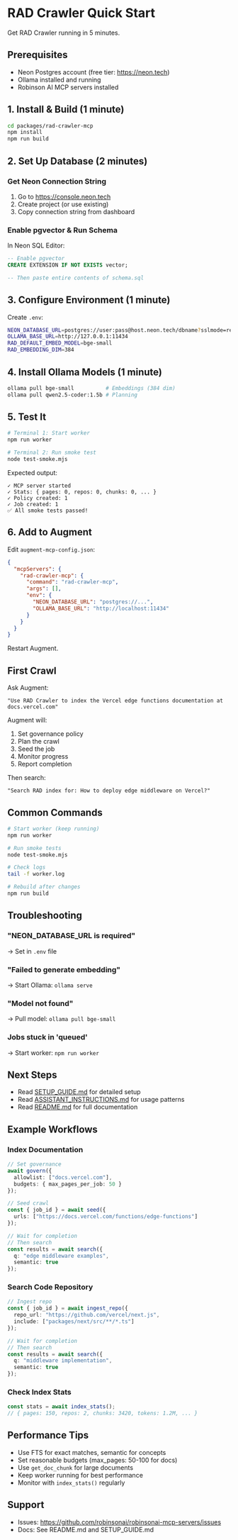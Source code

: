 # RAD Crawler Quick Start

Get RAD Crawler running in 5 minutes.

## Prerequisites

- Neon Postgres account (free tier: https://neon.tech)
- Ollama installed and running
- Robinson AI MCP servers installed

## 1. Install & Build (1 minute)

```bash
cd packages/rad-crawler-mcp
npm install
npm run build
```

## 2. Set Up Database (2 minutes)

### Get Neon Connection String

1. Go to https://console.neon.tech
2. Create project (or use existing)
3. Copy connection string from dashboard

### Enable pgvector & Run Schema

In Neon SQL Editor:

```sql
-- Enable pgvector
CREATE EXTENSION IF NOT EXISTS vector;

-- Then paste entire contents of schema.sql
```

## 3. Configure Environment (1 minute)

Create `.env`:

```bash
NEON_DATABASE_URL=postgres://user:pass@host.neon.tech/dbname?sslmode=require
OLLAMA_BASE_URL=http://127.0.0.1:11434
RAD_DEFAULT_EMBED_MODEL=bge-small
RAD_EMBEDDING_DIM=384
```

## 4. Install Ollama Models (1 minute)

```bash
ollama pull bge-small          # Embeddings (384 dim)
ollama pull qwen2.5-coder:1.5b # Planning
```

## 5. Test It

```bash
# Terminal 1: Start worker
npm run worker

# Terminal 2: Run smoke test
node test-smoke.mjs
```

Expected output:
```
✓ MCP server started
✓ Stats: { pages: 0, repos: 0, chunks: 0, ... }
✓ Policy created: 1
✓ Job created: 1
✅ All smoke tests passed!
```

## 6. Add to Augment

Edit `augment-mcp-config.json`:

```json
{
  "mcpServers": {
    "rad-crawler-mcp": {
      "command": "rad-crawler-mcp",
      "args": [],
      "env": {
        "NEON_DATABASE_URL": "postgres://...",
        "OLLAMA_BASE_URL": "http://localhost:11434"
      }
    }
  }
}
```

Restart Augment.

## First Crawl

Ask Augment:

```
"Use RAD Crawler to index the Vercel edge functions documentation at docs.vercel.com"
```

Augment will:
1. Set governance policy
2. Plan the crawl
3. Seed the job
4. Monitor progress
5. Report completion

Then search:

```
"Search RAD index for: How to deploy edge middleware on Vercel?"
```

## Common Commands

```bash
# Start worker (keep running)
npm run worker

# Run smoke tests
node test-smoke.mjs

# Check logs
tail -f worker.log

# Rebuild after changes
npm run build
```

## Troubleshooting

### "NEON_DATABASE_URL is required"
→ Set in `.env` file

### "Failed to generate embedding"
→ Start Ollama: `ollama serve`

### "Model not found"
→ Pull model: `ollama pull bge-small`

### Jobs stuck in 'queued'
→ Start worker: `npm run worker`

## Next Steps

- Read [SETUP_GUIDE.md](./SETUP_GUIDE.md) for detailed setup
- Read [ASSISTANT_INSTRUCTIONS.md](./ASSISTANT_INSTRUCTIONS.md) for usage patterns
- Read [README.md](./README.md) for full documentation

## Example Workflows

### Index Documentation

```typescript
// Set governance
await govern({
  allowlist: ["docs.vercel.com"],
  budgets: { max_pages_per_job: 50 }
});

// Seed crawl
const { job_id } = await seed({
  urls: ["https://docs.vercel.com/functions/edge-functions"]
});

// Wait for completion
// Then search
const results = await search({
  q: "edge middleware examples",
  semantic: true
});
```

### Search Code Repository

```typescript
// Ingest repo
const { job_id } = await ingest_repo({
  repo_url: "https://github.com/vercel/next.js",
  include: ["packages/next/src/**/*.ts"]
});

// Wait for completion
// Then search
const results = await search({
  q: "middleware implementation",
  semantic: true
});
```

### Check Index Stats

```typescript
const stats = await index_stats();
// { pages: 150, repos: 2, chunks: 3420, tokens: 1.2M, ... }
```

## Performance Tips

- Use FTS for exact matches, semantic for concepts
- Set reasonable budgets (max_pages: 50-100 for docs)
- Use `get_doc_chunk` for large documents
- Keep worker running for best performance
- Monitor with `index_stats()` regularly

## Support

- Issues: https://github.com/robinsonai/robinsonai-mcp-servers/issues
- Docs: See README.md and SETUP_GUIDE.md

